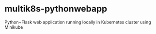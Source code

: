 # multik8s-pythonwebapp
Python+Flask web application running locally in Kubernetes cluster using Minikube
